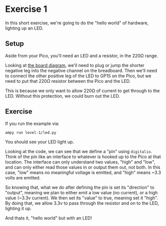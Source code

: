 # Exercise 1

In this short exercise, we're going to do the "hello world" of hardware, lighting up an LED.

## Setup

Aside from your Pico, you'll need an LED and a resistor, in the 220Ω range.

Looking at [the board diagram](led.png), we'll need to plug or jump the shorter negative leg into the negative channel on the breadboard. Then we'll need to connect the other positive leg of the LED to GP15 on the Pico, but we need to put that 220Ω resistor between the Pico and the LED.

This is because we only want to allow 220Ω of current to get through to the LED. Without this protection, we could burn out the LED.

## Exercise

If you run the example via:

`ampy run level-1/led.py`

You should see your LED light up.

Looking at the code, we can see that we define a "pin" using `digitalio`. Think of the pin like an interface to whatever is hooked up to the Pico at that location. The interface can only understand two values, "high" and "low", and can only either read those values in or output them out, not both. In this case, "low" means no meaningful voltage is emitted, and "high" means ~3.3 volts are emitted.

So knowing that, what we do after defining the pin is set its "direction" to "output", meaning we plan to either emit a low value (no current), or a high value (~3.3v current). We then set its "value" to true, meaning set it "high". By doing that, we allow 3.3v to pass through the resistor and on to the LED, lighting it up.

And thats it, "hello world" but with an LED!
